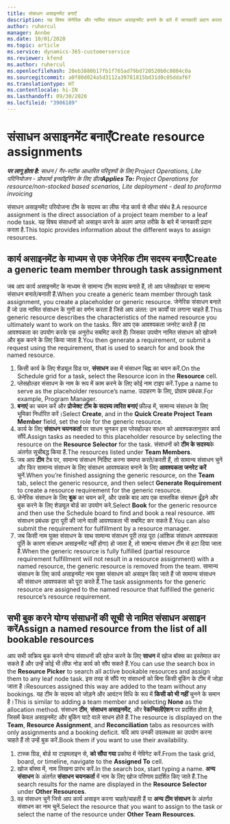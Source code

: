 ```yaml
---
title: संसाधन असाइनमेंट बनाएँ
description: यह विषय जेनेरिक और नामित संसाधन असाइनमेंट बनाने के बारे में जानकारी प्रदान करता है.
author: ruhercul
manager: Annbe
ms.date: 10/01/2020
ms.topic: article
ms.service: dynamics-365-customerservice
ms.reviewer: kfend
ms.author: ruhercul
ms.openlocfilehash: 20eb3880b17fb1f765ad79bd720520b0c8004c0a
ms.sourcegitcommit: a0f80d024a5d3112a39781815bd31d0c05ddaf6f
ms.translationtype: HT
ms.contentlocale: hi-IN
ms.lasthandoff: 09/30/2020
ms.locfileid: "3906189"
---
```

# <a name="create-resource-assignments"></a><span data-ttu-id="cab5f-103">संसाधन असाइनमेंट बनाएँ</span><span class="sxs-lookup"><span data-stu-id="cab5f-103">Create resource assignments</span></span>

<span data-ttu-id="cab5f-104">_**पर लागू होता है:** साधन / गैर-स्टॉक आधारित परिदृश्यों के लिए Project Operations, Lite परिनियोजन - प्रोफार्मा इनवॉइसिंग के लिए डील_</span><span class="sxs-lookup"><span data-stu-id="cab5f-104">_**Applies To:** Project Operations for resource/non-stocked based scenarios, Lite deployment - deal to proforma invoicing_</span></span>


<span data-ttu-id="cab5f-105">संसाधन असाइनमेंट परियोजना टीम के सदस्य का लीफ नोड कार्य से सीधा संबंध है.</span><span class="sxs-lookup"><span data-stu-id="cab5f-105">A resource assignment is the direct association of a project team member to a leaf node task.</span></span> <span data-ttu-id="cab5f-106">यह विषय संसाधनों को असाइन करने के अलग अगल तरीके के बारे में जानकारी प्रदान करता है.</span><span class="sxs-lookup"><span data-stu-id="cab5f-106">This topic provides information about the different ways to assign resources.</span></span>

## <a name="create-a-generic-team-member-through-task-assignment"></a><span data-ttu-id="cab5f-107">कार्य असाइनमेंट के माध्यम से एक जेनेरिक टीम सदस्य बनाएँ</span><span class="sxs-lookup"><span data-stu-id="cab5f-107">Create a generic team member through task assignment</span></span>


<span data-ttu-id="cab5f-108">जब आप कार्य असाइनमेंट के माध्यम से सामान्य टीम सदस्य बनाते हैं, तो आप प्लेसहोल्डर या सामान्य संसाधन बनाते/बनाती हैं.</span><span class="sxs-lookup"><span data-stu-id="cab5f-108">When you create a generic team member through task assignment, you create a placeholder or generic resource.</span></span> <span data-ttu-id="cab5f-109">जेनेरिक संसाधन बनाते हैं जो उस नामित संसाधन के गुणों का वर्णन करता है जिसे आप अंतत: उन कार्यों पर लगाना चाहते हैं.</span><span class="sxs-lookup"><span data-stu-id="cab5f-109">This generic resource describes the characteristics of the named resource you ultimately want to work on the tasks.</span></span> <span data-ttu-id="cab5f-110">फिर आप एक आवश्यकता जनरेट करते हैं (या आवश्यकता का उपयोग करके एक अनुरोध सबमिट करते हैं) जिसका उपयोग नामित संसाधन को खोजने और बुक करने के लिए किया जाता है.</span><span class="sxs-lookup"><span data-stu-id="cab5f-110">You then generate a requirement, or submit a request using the requirement, that is used to search for and book the named resource.</span></span>

1. <span data-ttu-id="cab5f-111">किसी कार्य के लिए शेड्यूल ग्रिड पर, **संसाधन** कक्ष में संसाधन चिह्न का चयन करें.</span><span class="sxs-lookup"><span data-stu-id="cab5f-111">On the Schedule grid for a task, select the Resource icon in the **Resource** cell.</span></span>
2. <span data-ttu-id="cab5f-112">प्लेसहोल्डर संसाधन के नाम के रूप में काम करने के लिए कोई नाम टाइप करें.</span><span class="sxs-lookup"><span data-stu-id="cab5f-112">Type a name to serve as the placeholder resource’s name.</span></span> <span data-ttu-id="cab5f-113">उदाहरण के लिए, प्रोग्राम प्रबंधक.</span><span class="sxs-lookup"><span data-stu-id="cab5f-113">For example, Program Manager.</span></span>
3. <span data-ttu-id="cab5f-114">**बनाएं** का चयन करें और **प्रोजेक्ट टीम के सदस्य त्वरित बनाएं** फ़ील्ड में, सामान्य संसाधन के लिए भूमिका निर्धारित करें।</span><span class="sxs-lookup"><span data-stu-id="cab5f-114">Select **Create**, and in the **Quick Create Project Team Member** field, set the role for the generic resource.</span></span>
4. <span data-ttu-id="cab5f-115">कार्य के लिए **संसाधन चयनकर्ता** पर साधन चुनकर इस प्लेसहोल्डर साधन को आवश्यकतानुसार कार्य सौंपें.</span><span class="sxs-lookup"><span data-stu-id="cab5f-115">Assign tasks as needed to this placeholder resource by selecting the resource on the **Resource Selector** for the task.</span></span> <span data-ttu-id="cab5f-116">संसाधनों को **टीम के सदस्य**के अंतर्गत सूचीबद्ध किया हैं.</span><span class="sxs-lookup"><span data-stu-id="cab5f-116">The resources listed under **Team Members**.</span></span>
5. <span data-ttu-id="cab5f-117">जब आप **टीम** टैब पर, सामान्य संसाधन निर्दिष्ट करना समाप्त करते/करती हैं, तो सामान्य संसाधन चुनें और फिर सामान्य संसाधन के लिए संसाधन आवश्यकता बनाने के लिए **आवश्यकता जनरेट करें** चुनें.</span><span class="sxs-lookup"><span data-stu-id="cab5f-117">When you’re finished assigning the generic resource, on the **Team** tab, select the generic resource, and then select **Generate Requirement** to create a resource requirement for the generic resource.</span></span>
6. <span data-ttu-id="cab5f-118">जेनेरिक संसाधन के लिए **बुक** का चयन करें, और उसके बाद आप एक वास्तविक संसाधन ढूँढ़ने और बुक करने के लिए शेड्यूल बोर्ड का उपयोग करे.</span><span class="sxs-lookup"><span data-stu-id="cab5f-118">Select **Book** for the generic resource and then use the Schedule board to find and book a real resource.</span></span> <span data-ttu-id="cab5f-119">आप संसाधन प्रबंधक द्वारा पूरी की जाने वाली आवश्यकता भी सबमिट कर सकते हैं.</span><span class="sxs-lookup"><span data-stu-id="cab5f-119">You can also submit the requirement for fulfillment by a resource manager.</span></span>
7. <span data-ttu-id="cab5f-120">जब किसी नाम युक्त संसाधन के साथ सामान्य संसाधन पूरी तरह पूरा (आंशिक संसाधन आवश्यकता पूर्ति के कारण संसाधन असाइनमेंट नहीं होगा) हो जाता है, तो सामान्य संसाधन टीम से हटा दिया जाता है.</span><span class="sxs-lookup"><span data-stu-id="cab5f-120">When the generic resource is fully fulfilled (partial resource requirement fulfillment will not result in a resource assignment) with a named resource, the generic resource is removed from the team.</span></span> <span data-ttu-id="cab5f-121">सामान्य संसाधन के लिए कार्य असाइनमेंट नाम युक्त संसाधन को असाइन किए जाते हैं जो सामान्य संसाधन की संसाधन आवश्यकता को पूरा करते हैं.</span><span class="sxs-lookup"><span data-stu-id="cab5f-121">The task assignments for the generic resource are assigned to the named resource that fulfilled the generic resource’s resource requirement.</span></span>

## <a name="assign-a-named-resource-from-the-list-of-all-bookable-resources"></a><span data-ttu-id="cab5f-122">सभी बुक करने योग्य संसाधनों की सूची से नामित संसाधन असाइन करें</span><span class="sxs-lookup"><span data-stu-id="cab5f-122">Assign a named resource from the list of all bookable resources</span></span>

<span data-ttu-id="cab5f-123">आप सभी सक्रिय बुक करने योग्य संसाधनों की खोज करने के लिए **साधन** में खोज बॉक्स का इस्तेमाल कर सकते हैं और उन्हें कोई भी लीफ नोड कार्य को सौंप सकते हैं.</span><span class="sxs-lookup"><span data-stu-id="cab5f-123">You can use the search box in the **Resource Picker** to search all active bookable resources and assign them to any leaf node task.</span></span> <span data-ttu-id="cab5f-124">इस तरह से सौंपे गए संसाधनों को बिना किसी बुकिंग के टीम में जोड़ा जाता है।</span><span class="sxs-lookup"><span data-stu-id="cab5f-124">Resources assigned this way are added to the team without any bookings.</span></span> <span data-ttu-id="cab5f-125">यह टीम के सदस्य को जोड़ने और आवंटन विधि के रूप में **किसी को भी नहीं** चुनने के समान है।</span><span class="sxs-lookup"><span data-stu-id="cab5f-125">This is similar to adding a team member and selecting **None** as the allocation method.</span></span> <span data-ttu-id="cab5f-126">संसाधन **टीम**, **संसाधन असाइनमेंट**, और **रेकन्सिलीऐशन** पर प्रदर्शित होता है, जिसमें केवल असाइनमेंट और बुकिंग घाटे वाले साधन होते हैं.</span><span class="sxs-lookup"><span data-stu-id="cab5f-126">The resource is displayed on the **Team**, **Resource Assignment**, and **Reconciliation** tabs as resources with only assignments and a booking deficit.</span></span> <span data-ttu-id="cab5f-127">यदि आप उनकी उपलब्धता का उपयोग करना चाहते हैं तो उन्हें बुक करें.</span><span class="sxs-lookup"><span data-stu-id="cab5f-127">Book them if you want to use their availability.</span></span>

1. <span data-ttu-id="cab5f-128">टास्क ग्रिड, बोर्ड या टाइमलाइन से, **को सौंपा गया** प्रकोष्ठ में नेविगेट करें.</span><span class="sxs-lookup"><span data-stu-id="cab5f-128">From the task grid, board, or timeline, navigate to the **Assigned To** cell.</span></span>
2. <span data-ttu-id="cab5f-129">खोज बॉक्स में, नाम लिखना प्रारंभ करें.</span><span class="sxs-lookup"><span data-stu-id="cab5f-129">In the search box, start typing a name.</span></span> <span data-ttu-id="cab5f-130">**अन्य संसाधन** के अंतर्गत **संसाधन चयनकर्ता** में नाम के लिए खोज परिणाम प्रदर्शित किए जाते हैं.</span><span class="sxs-lookup"><span data-stu-id="cab5f-130">The search results for the name are displayed in the **Resource Selector** under **Other Resources**.</span></span>
3. <span data-ttu-id="cab5f-131">वह संसाधन चुनें जिसे आप कार्य असाइन करना चाहते/चाहती हैं या **अन्य टीम संसाधन** के अंतर्गत संसाधन का नाम चुनें.</span><span class="sxs-lookup"><span data-stu-id="cab5f-131">Select the resource that you want to assign to the task or select the name of the resource under **Other Team Resources**.</span></span>
